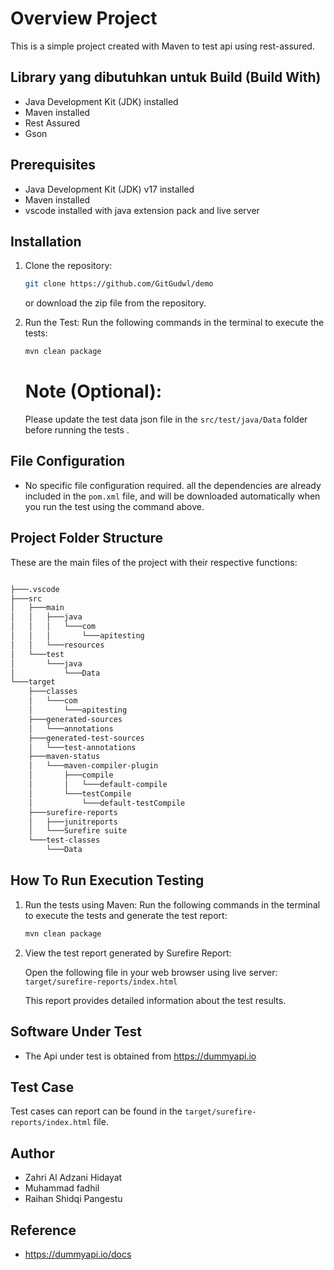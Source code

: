 # Overview Project

This is a simple project created with Maven to test api using rest-assured.

## Library yang dibutuhkan untuk Build (Build With)

- Java Development Kit (JDK) installed
- Maven installed
- Rest Assured
- Gson

## Prerequisites

- Java Development Kit (JDK) v17 installed
- Maven installed
- vscode installed with java extension pack and live server

## Installation

1. Clone the repository:

   ```bash
   git clone https://github.com/GitGudwl/demo
   ```

   or download the zip file from the repository.

2. Run the Test:
   Run the following commands in the terminal to execute the tests:

   ```bash
   mvn clean package
   ```

   # Note (Optional):

   Please update the test data json file in the `src/test/java/Data` folder before running the tests .

## File Configuration

- No specific file configuration required. all the dependencies are already included in the `pom.xml` file, and will be downloaded automatically when you run the test using the command above.

## Project Folder Structure

These are the main files of the project with their respective functions:

```bash

├───.vscode
├───src
│   ├───main
│   │   ├───java
│   │   │   └───com
│   │   │       └───apitesting
│   │   └───resources
│   └───test
│       └───java
│           └───Data
└───target
    ├───classes
    │   └───com
    │       └───apitesting
    ├───generated-sources
    │   └───annotations
    ├───generated-test-sources
    │   └───test-annotations
    ├───maven-status
    │   └───maven-compiler-plugin
    │       ├───compile
    │       │   └───default-compile
    │       └───testCompile
    │           └───default-testCompile
    ├───surefire-reports
    │   ├───junitreports
    │   └───Surefire suite
    └───test-classes
        └───Data
```

## How To Run Execution Testing

1. Run the tests using Maven:
   Run the following commands in the terminal to execute the tests and generate the test report:

   ```bash
   mvn clean package
   ```

2. View the test report generated by Surefire Report:

   Open the following file in your web browser using live server: `target/surefire-reports/index.html`

   This report provides detailed information about the test results.

## Software Under Test

- The Api under test is obtained from https://dummyapi.io

## Test Case

Test cases can report can be found in the `target/surefire-reports/index.html` file.

## Author

- Zahri Al Adzani Hidayat
- Muhammad fadhil
- Raihan Shidqi Pangestu

## Reference

- https://dummyapi.io/docs
